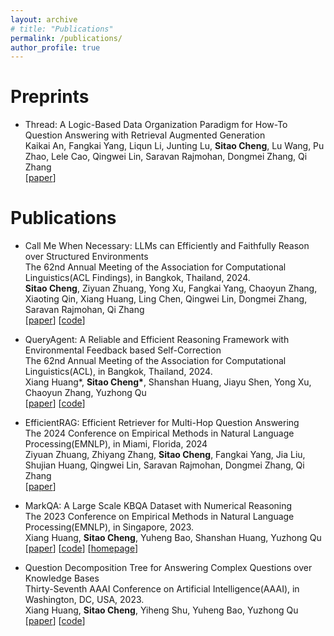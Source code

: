 ```yaml
---
layout: archive
# title: "Publications"
permalink: /publications/
author_profile: true
---
```

<!-- 
{% if author.googlescholar %}
  You can also find my articles on <u><a href="{{author.googlescholar}}">my Google Scholar profile</a>.</u>
{% endif %}

{% include base_path %} -->

Preprints
======


- Thread: A Logic-Based Data Organization Paradigm for How-To Question Answering with Retrieval Augmented Generation \
Kaikai An, Fangkai Yang, Liqun Li, Junting Lu, **Sitao Cheng**, Lu Wang, Pu Zhao, Lele Cao, Qingwei Lin, Saravan Rajmohan, Dongmei Zhang, Qi Zhang\
[[paper](https://arxiv.org/abs/2406.13372)]  


Publications
======


- Call Me When Necessary: LLMs can Efficiently and Faithfully Reason over Structured Environments\
The 62nd Annual Meeting of the Association for Computational Linguistics(ACL Findings), in Bangkok, Thailand, 2024.\
**Sitao Cheng**, Ziyuan Zhuang, Yong Xu, Fangkai Yang, Chaoyun Zhang, Xiaoting Qin, Xiang Huang, Ling Chen, Qingwei Lin, Dongmei Zhang, Saravan Rajmohan, Qi Zhang\
[[paper](https://arxiv.org/abs/2403.08593)] [[code](https://github.com/microsoft/Readi)]  



- QueryAgent: A Reliable and Efficient Reasoning Framework with Environmental Feedback based Self-Correction\
The 62nd Annual Meeting of the Association for Computational Linguistics(ACL), in Bangkok, Thailand, 2024.\
Xiang Huang*, **Sitao Cheng\***, Shanshan Huang, Jiayu Shen, Yong Xu, Chaoyun Zhang, Yuzhong Qu\
[[paper](https://arxiv.org/abs/2403.11886)] [[code](https://github.com/cdhx/QueryAgent)]


- EfficientRAG: Efficient Retriever for Multi-Hop Question Answering \
The 2024 Conference on Empirical Methods in Natural Language Processing(EMNLP), in Miami, Florida, 2024 \
Ziyuan Zhuang, Zhiyang Zhang, **Sitao Cheng**, Fangkai Yang, Jia Liu, Shujian Huang, Qingwei Lin, Saravan Rajmohan, Dongmei Zhang, Qi Zhang \
[[paper](https://www.arxiv.org/abs/2408.04259)]  


- MarkQA: A Large Scale KBQA Dataset with Numerical Reasoning\
The 2023 Conference on Empirical Methods in Natural Language Processing(EMNLP), in Singapore, 2023.\
Xiang Huang, **Sitao Cheng**, Yuheng Bao, Shanshan Huang, Yuzhong Qu\
[[paper](https://arxiv.org/abs/2310.15517)] [[code](https://github.com/cdhx/MarkQA)] [[homepage](http://ws.nju.edu.cn/MarkQA)]



- Question Decomposition Tree for Answering Complex Questions over Knowledge Bases\
Thirty-Seventh AAAI Conference on Artificial Intelligence(AAAI), in Washington, DC, USA, 2023. \
Xiang Huang, **Sitao Cheng**, Yiheng Shu, Yuheng Bao, Yuzhong Qu \
[[paper](https://arxiv.org/abs/2306.07597)] [[code](https://github.com/cdhx/QDTQA)]


<!-- {% for post in site.publications reversed %}
  {% include archive-single.html %}
{% endfor %} -->
